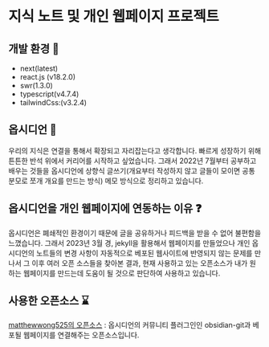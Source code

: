 # 지식 노트 및 개인 웹페이지 프로젝트

## 개발 환경 🌱

- next(latest)
- react.js (v18.2.0)
- swr(1.3.0)
- typescript(v4.7.4)
- tailwindCss:(v3.2.4)

## 옵시디언 📘

우리의 지식은 연결을 통해서 확장되고 자리잡는다고 생각합니다. 빠르게 성장하기 위해 튼튼한 반석 위에서 커리어를 시작하고 싶었습니다. 그래서 2022년 7월부터 공부하고 배우는 것들을 옵시디언에 상향식 글쓰기(개요부터 작성하지 않고 글들이 모이면 공통 분모로 쪼개 개요를 만드는 방식) 메모 방식으로 정리하고 있습니다.

## 옵시디언을 개인 웹페이지에 연동하는 이유 ❓

옵시디언은 폐쇄적인 환경이기 때문에 글을 공유하거나 피드백을 받을 수 없어 불편함을 느꼈습니다. 그래서 2023년 3월 경, jekyll을 활용해서 웹페이지를 만들었으나 개인 옵시디언의 노트들의 변경 사항이 자동적으로 베포된 웹사이트에 반영되지 않는 문제를 만나서 그 이후 여러 오픈 소스들을 찾아본 결과, 현재 사용하고 있는 오픈소스가 내가 원하는 웹페이지를 만드는데 도움이 될 것으로 판단하여 사용하고 있습니다.

## 사용한 오픈소스 ⌛

[matthewwong525의 오픈소스](https://github.com/matthewwong525/linked-blog-starter) : 옵시디언의 커뮤니티 플러그인인 obsidian-git과 베포될 웹페이지를 연결해주는 오픈소스입니다.
